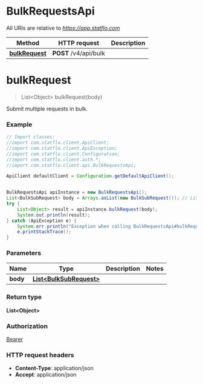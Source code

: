 # BulkRequestsApi

All URIs are relative to *https://app.statflo.com*

Method | HTTP request | Description
------------- | ------------- | -------------
[**bulkRequest**](BulkRequestsApi.md#bulkRequest) | **POST** /v4/api/bulk | 

<a name="bulkRequest"></a>
# **bulkRequest**
> List&lt;Object&gt; bulkRequest(body)



Submit multiple requests in bulk.

### Example
```java
// Import classes:
//import com.statflo.client.ApiClient;
//import com.statflo.client.ApiException;
//import com.statflo.client.Configuration;
//import com.statflo.client.auth.*;
//import com.statflo.client.api.BulkRequestsApi;

ApiClient defaultClient = Configuration.getDefaultApiClient();


BulkRequestsApi apiInstance = new BulkRequestsApi();
List<BulkSubRequest> body = Arrays.asList(new BulkSubRequest()); // List<BulkSubRequest> | 
try {
    List<Object> result = apiInstance.bulkRequest(body);
    System.out.println(result);
} catch (ApiException e) {
    System.err.println("Exception when calling BulkRequestsApi#bulkRequest");
    e.printStackTrace();
}
```

### Parameters

Name | Type | Description  | Notes
------------- | ------------- | ------------- | -------------
 **body** | [**List&lt;BulkSubRequest&gt;**](BulkSubRequest.md)|  |

### Return type

**List&lt;Object&gt;**

### Authorization

[Bearer](../README.md#Bearer)

### HTTP request headers

 - **Content-Type**: application/json
 - **Accept**: application/json

